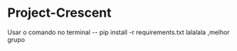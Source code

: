 # Project-Crescent

Usar o comando no terminal -- pip install -r requirements.txt
lalalala 
,melhor grupo
